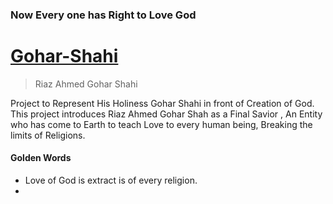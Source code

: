 ### Now Every one has Right to Love God 

# [Gohar-Shahi](Gul7333.github.io/Gohar-Shahi)
> Riaz Ahmed Gohar Shahi 

Project to Represent His Holiness Gohar Shahi in front of Creation of God.
This project introduces Riaz Ahmed Gohar Shah as a Final Savior , An Entity who has come to Earth to teach Love to every human being, Breaking the limits of Religions.

#### Golden Words
+ Love of God is extract is of every religion.
+ 

